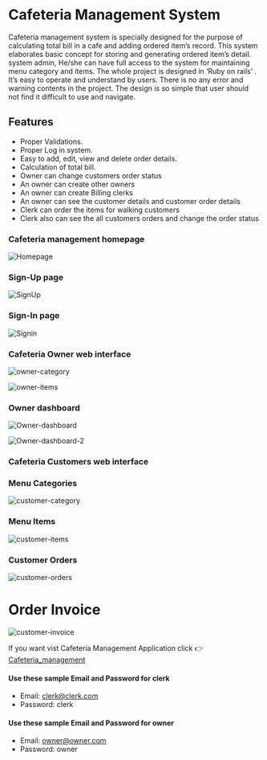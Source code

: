 # Cafeteria Management System

Cafeteria management system is specially designed for the purpose of calculating total bill in a cafe and adding ordered item’s record. This system elaborates basic concept for storing and generating ordered item’s detail. system admin, He/she can have full access to the system for maintaining menu category and items. The whole project is designed in ‘Ruby on rails’ . It’s easy to operate and understand by users. There is no any error and warning contents in the project. The design is so simple that user should not find it difficult to use and navigate.
## Features
* Proper Validations.
* Proper Log in system.
* Easy to add, edit, view and delete order details.
* Calculation of total bill.
* Owner can change customers order status
* An owner can create other owners 
* An owner can create Billing clerks
* An owner can see the customer details and customer order details
* Clerk can order the items for walking customers
* Clerk also can see the all customers orders and change the order status  

### Cafeteria management homepage
![Homepage](https://user-images.githubusercontent.com/69616308/124827311-833e0b00-df93-11eb-9d47-1f56f9514836.png)

### Sign-Up page

![SignUp](https://user-images.githubusercontent.com/69616308/124827344-905afa00-df93-11eb-9098-2734d6a0e0b9.png)

### Sign-In page

![Signin](https://user-images.githubusercontent.com/69616308/124827402-9f41ac80-df93-11eb-92ef-ee362da4a9c0.png)

### Cafeteria Owner web interface

![owner-category](https://user-images.githubusercontent.com/69616308/124827564-d1530e80-df93-11eb-8a2a-9447fe425ff9.png)

![owner-items](https://user-images.githubusercontent.com/69616308/124827688-ec258300-df93-11eb-8ad9-fbef5a400d3d.png)

### Owner dashboard

![Owner-dashboard](https://user-images.githubusercontent.com/69616308/124827730-fe072600-df93-11eb-81c1-0f24f179a927.png)

![Owner-dashboard-2](https://user-images.githubusercontent.com/69616308/124827796-170fd700-df94-11eb-946d-a65c0c883f6e.png)

### Cafeteria Customers web interface

### Menu Categories
![customer-category](https://user-images.githubusercontent.com/69616308/124828031-5fc79000-df94-11eb-84b4-a2772c1f1850.png)

### Menu Items
![customer-items](https://user-images.githubusercontent.com/69616308/124828108-77067d80-df94-11eb-9d3a-b93553b489dc.png)

### Customer Orders
![customer-orders](https://user-images.githubusercontent.com/69616308/124828186-900f2e80-df94-11eb-8a15-4154e15f80bb.png)

# Order Invoice
![customer-invoice](https://user-images.githubusercontent.com/69616308/124828225-9ef5e100-df94-11eb-8aa4-9dd57d3c215d.png)




If you want vist Cafeteria Management Application click 👉 [Cafeteria_management](https://authentic-dinning.herokuapp.com)

#### Use these sample Email and Password for clerk

* Email: clerk@clerk.com
* Password: clerk


#### Use these sample Email and Password for owner

* Email: owner@owner.com 
* Password: owner



